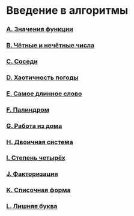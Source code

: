 # Введение в алгоритмы

### [A. Значения функции](https://github.com/bitbybit/coding-practice/tree/main/yandex/intro/function_values/)

### [B. Чётные и нечётные числа](https://github.com/bitbybit/coding-practice/tree/main/yandex/intro/even_and_odd/)

### [C. Соседи](https://github.com/bitbybit/coding-practice/tree/main/yandex/intro/neighbours/)

### [D. Хаотичность погоды](https://github.com/bitbybit/coding-practice/tree/main/yandex/intro/random_weather/)

### [E. Самое длинное слово](https://github.com/bitbybit/coding-practice/tree/main/yandex/intro/longest_word/)

### [F. Палиндром](https://github.com/bitbybit/coding-practice/tree/main/yandex/intro/palindrome/)

### [G. Работа из дома](https://github.com/bitbybit/coding-practice/tree/main/yandex/intro/work_from_home/)

### [H. Двоичная система](https://github.com/bitbybit/coding-practice/tree/main/yandex/intro/binary_system/)

### [I. Степень четырёх](https://github.com/bitbybit/coding-practice/tree/main/yandex/intro/power_of_four/)

### [J. Факторизация](https://github.com/bitbybit/coding-practice/tree/main/yandex/intro/factorization/)

### [K. Списочная форма](https://github.com/bitbybit/coding-practice/tree/main/yandex/intro/list_form/)

### [L. Лишняя буква](https://github.com/bitbybit/coding-practice/tree/main/yandex/intro/extra_letter/)
